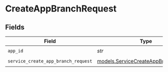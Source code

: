 # CreateAppBranchRequest


## Fields

| Field                                                                              | Type                                                                               | Required                                                                           | Description                                                                        |
| ---------------------------------------------------------------------------------- | ---------------------------------------------------------------------------------- | ---------------------------------------------------------------------------------- | ---------------------------------------------------------------------------------- |
| `app_id`                                                                           | *str*                                                                              | :heavy_check_mark:                                                                 | app ID                                                                             |
| `service_create_app_branch_request`                                                | [models.ServiceCreateAppBranchRequest](../models/servicecreateappbranchrequest.md) | :heavy_check_mark:                                                                 | Input                                                                              |